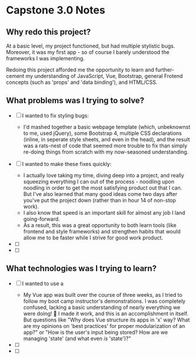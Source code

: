 # Capstone 3.0 Notes

## Why redo this project?

At a basic level, my project functioned, but had multiple stylistic bugs. Moreover, it was my first app - so of course I barely understood the frameworks I was implementing.

Redoing this project afforded me the opportunity to learn and further-cement my understanding of JavaScript, Vue, Bootstrap, general Frotend concepts (such as 'props' and 'data binding'), and HTML/CSS.

## What problems was I trying to solve?

- [ ] I wanted to fix styling bugs:

  - I'd mashed together a basic webpage template (which, unbeknownst to me, used jQuery), some Bootstrap 4, multiple CSS declarations (inline, in seperate style sheets, and even in the head), and the result was a rats-nest of code that seemed more trouble to fix than simply re-doing things from scratch with my now-seasoned understanding.

- [ ] I wanted to make these fixes quickly:

  - I actually love taking my time, diving deep into a project, and really squeezing everything I can out of the process - noodling upon noodling in order to get the most satisfying product out that I can. But I've also learned that many good ideas come two days after you've put the project down (rather than in hour 14 of non-stop work).
  - I also know that speed is an important skill for almost any job I land going-forward.
  - As a result, this was a great opportunity to both learn tools (like frontend and style frameworks) and strengthen habits that would allow me to be faster while I strive for good work product.

- [ ]
- [ ]

## What technologies was I trying to learn?

- [ ] I wanted to use a

  - My Vue app was built over the course of three weeks, as I tried to follow my boot camp instructor's demonstrations. I was completely confused, lacking a basic understanding of nearly everything we were doing! 🤣 I made it work, and this is an accomplishment in itself. But questions like "Why does Vue structure its apps in 'x' way? What are my opinions on 'best practices' for proper modularization of an app?" or "How is the user's input being stored? How are we managing 'state' (and what even _is_ 'state')?"

- [ ]
- [ ]
